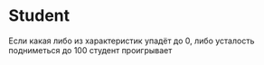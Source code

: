 # Student
Если какая либо из характеристик упадёт до 0, либо усталость подниметься до 100 студент проигрывает